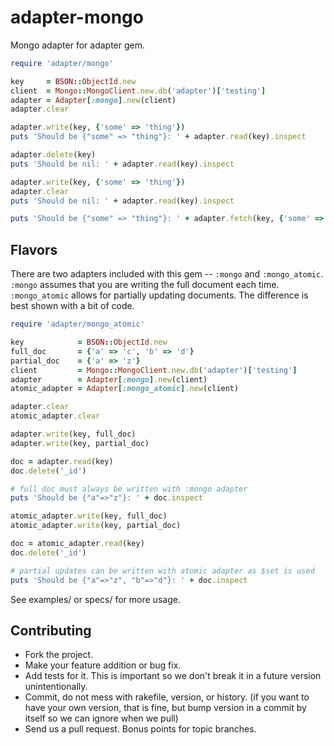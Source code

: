 # adapter-mongo

Mongo adapter for adapter gem.

```ruby
require 'adapter/mongo'

key     = BSON::ObjectId.new
client  = Mongo::MongoClient.new.db('adapter')['testing']
adapter = Adapter[:mongo].new(client)
adapter.clear

adapter.write(key, {'some' => 'thing'})
puts 'Should be {"some" => "thing"}: ' + adapter.read(key).inspect

adapter.delete(key)
puts 'Should be nil: ' + adapter.read(key).inspect

adapter.write(key, {'some' => 'thing'})
adapter.clear
puts 'Should be nil: ' + adapter.read(key).inspect

puts 'Should be {"some" => "thing"}: ' + adapter.fetch(key, {'some' => 'thing'}).inspect
```

## Flavors

There are two adapters included with this gem -- `:mongo` and `:mongo_atomic`. `:mongo` assumes that you are writing the full document each time. `:mongo_atomic` allows for partially updating documents. The difference is best shown with a bit of code.

```ruby
require 'adapter/mongo_atomic'

key            = BSON::ObjectId.new
full_doc       = {'a' => 'c', 'b' => 'd'}
partial_doc    = {'a' => 'z'}
client         = Mongo::MongoClient.new.db('adapter')['testing']
adapter        = Adapter[:mongo].new(client)
atomic_adapter = Adapter[:mongo_atomic].new(client)

adapter.clear
atomic_adapter.clear

adapter.write(key, full_doc)
adapter.write(key, partial_doc)

doc = adapter.read(key)
doc.delete('_id')

# full doc must always be written with :mongo adapter
puts 'Should be {"a"=>"z"}: ' + doc.inspect

atomic_adapter.write(key, full_doc)
atomic_adapter.write(key, partial_doc)

doc = atomic_adapter.read(key)
doc.delete('_id')

# partial updates can be written with atomic adapter as $set is used
puts 'Should be {"a"=>"z", "b"=>"d"}: ' + doc.inspect
```

See examples/ or specs/ for more usage.

## Contributing

* Fork the project.
* Make your feature addition or bug fix.
* Add tests for it. This is important so we don't break it in a future version unintentionally.
* Commit, do not mess with rakefile, version, or history. (if you want to have your own version, that is fine, but bump version in a commit by itself so we can ignore when we pull)
* Send us a pull request. Bonus points for topic branches.
